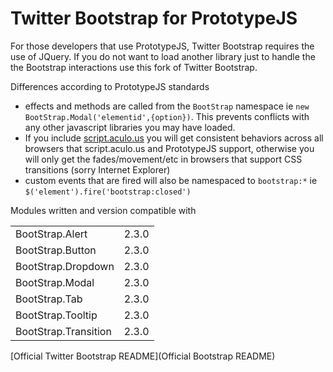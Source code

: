 Twitter Bootstrap for PrototypeJS
================

For those developers that use PrototypeJS, Twitter Bootstrap requires the use of JQuery. If you do not want to load another library just to handle the the Bootstrap interactions use this fork of Twitter Bootstrap.


Differences according to PrototypeJS standards

* effects and methods are called from the `BootStrap` namespace ie `new BootStrap.Modal('elementid',{option})`. This prevents conflicts with any other javascript libraries you may have loaded.
* If you include [script.aculo.us](http://madrobby.github.com/scriptaculous/) you will get consistent behaviors across all browsers that script.aculo.us and PrototypeJS support, otherwise you will only get the fades/movement/etc in browsers that support CSS transitions (sorry Internet Explorer)
* custom events that are fired will also be namespaced to `bootstrap:*` ie `$('element').fire('bootstrap:closed')`

Modules written and version compatible with

<table>
	<tr><td>BootStrap.Alert</td><td>2.3.0</td></tr>
	<tr><td>BootStrap.Button</td><td>2.3.0</td></tr>
	<tr><td>BootStrap.Dropdown</td><td>2.3.0</td></tr>
	<tr><td>BootStrap.Modal</td><td>2.3.0</td></tr>
	<tr><td>BootStrap.Tab</td><td>2.3.0</td></tr>
	<tr><td>BootStrap.Tooltip</td><td>2.3.0</td></tr>
	<tr><td>BootStrap.Transition</td><td>2.3.0</td></tr>
</table>



[Official Twitter Bootstrap README](Official Bootstrap README)

